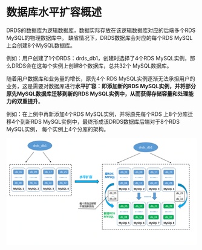 # 数据库水平扩容概述

DRDS的数据库为逻辑数据库，数据实际存放在该逻辑数据库对应的后端多个RDS MySQL的物理数据库中。 缺省情况下，DRDS数据库会对应的每个RDS MySQL上会创建8个MySQL数据库。<br>

例如：用户创建了1个DRDS：drds_db1，创建时选择了4个RDS MySQL实例，那么DRDS会在这每个实例上创建8个数据库，总共32个 MySQL数据库。


随着用户数据库和业务量的增长，原先4个 RDS MySQL实例逐渐无法承担用户的业务，这是需要对数据库进行**水平扩容：即添加新的RDS MySQL实例，并将部分
原先MySQL数据库迁移到新的RDS MySQL实例中，从而获得存储容量和处理能力的双重提升**。 <br>

例如：在上例中再新添加4个RDS MySQL实例，并将原先每个RDS 上8个分库迁移4个到新RDS MySQL实例中，最终形成该DRDS数据库后端对于8个RDS MySQL实例，
每个实例上4个分库的架构。

![水平扩容概述](../../../../../../image/DRDS/database-expansion.png)
